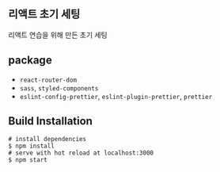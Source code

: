 ## 리액트 초기 세팅
리액트 연습을 위해 만든 초기 세팅

## package
* `react-router-dom`
* `sass`, `styled-components`
* `eslint-config-prettier`, `eslint-plugin-prettier`, `prettier`

## Build Installation
```
# install dependencies
$ npm install
# serve with hot reload at localhost:3000
$ npm start
```
